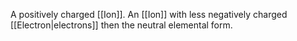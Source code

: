 A positively charged [[Ion]]. An [[Ion]] with less negatively charged [[Electron|electrons]] then the neutral elemental form.